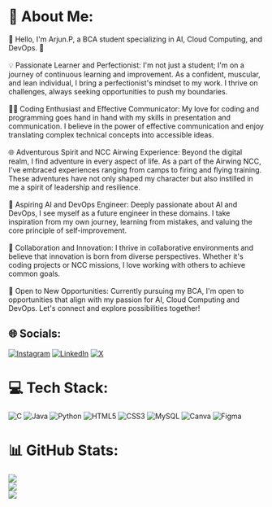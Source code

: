 # 💫 About Me:
👋 Hello, I'm Arjun.P, a BCA student specializing in AI, Cloud Computing, and DevOps. 🚀<br><br>💡 Passionate Learner and Perfectionist: I'm not just a student; I'm on a journey of continuous learning and improvement. As a confident, muscular, and lean individual, I bring a perfectionist's mindset to my work. I thrive on challenges, always seeking opportunities to push my boundaries.<br><br>👨‍💻 Coding Enthusiast and Effective Communicator: My love for coding and programming goes hand in hand with my skills in presentation and communication. I believe in the power of effective communication and enjoy translating complex technical concepts into accessible ideas.<br><br>🌐 Adventurous Spirit and NCC Airwing Experience: Beyond the digital realm, I find adventure in every aspect of life. As a part of the Airwing NCC, I've embraced experiences ranging from camps to firing and flying training. These adventures have not only shaped my character but also instilled in me a spirit of leadership and resilience.<br><br>🚀 Aspiring AI and DevOps Engineer: Deeply passionate about AI and DevOps, I see myself as a future engineer in these domains. I take inspiration from my own journey, learning from mistakes, and valuing the core principle of self-improvement.<br><br>🤝 Collaboration and Innovation: I thrive in collaborative environments and believe that innovation is born from diverse perspectives. Whether it's coding projects or NCC missions, I love working with others to achieve common goals.<br><br>🌟 Open to New Opportunities: Currently pursuing my BCA, I'm open to opportunities that align with my passion for AI, Cloud Computing and DevOps. Let's connect and explore possibilities together!<br>


## 🌐 Socials:
[![Instagram](https://img.shields.io/badge/Instagram-%23E4405F.svg?logo=Instagram&logoColor=white)](https://instagram.com/arjunp6362) [![LinkedIn](https://img.shields.io/badge/LinkedIn-%230077B5.svg?logo=linkedin&logoColor=white)](https://linkedin.com/in/arjunp6362) [![X](https://img.shields.io/badge/X-black.svg?logo=X&logoColor=white)](https://x.com/arjunp6362) 

# 💻 Tech Stack:
![C](https://img.shields.io/badge/c-%2300599C.svg?style=plastic&logo=c&logoColor=white) ![Java](https://img.shields.io/badge/java-%23ED8B00.svg?style=plastic&logo=openjdk&logoColor=white) ![Python](https://img.shields.io/badge/python-3670A0?style=plastic&logo=python&logoColor=ffdd54) ![HTML5](https://img.shields.io/badge/html5-%23E34F26.svg?style=plastic&logo=html5&logoColor=white) ![CSS3](https://img.shields.io/badge/css3-%231572B6.svg?style=plastic&logo=css3&logoColor=white) ![MySQL](https://img.shields.io/badge/mysql-4479A1.svg?style=plastic&logo=mysql&logoColor=white) ![Canva](https://img.shields.io/badge/Canva-%2300C4CC.svg?style=plastic&logo=Canva&logoColor=white) ![Figma](https://img.shields.io/badge/figma-%23F24E1E.svg?style=plastic&logo=figma&logoColor=white)
# 📊 GitHub Stats:
![](https://github-readme-stats.vercel.app/api?username=Arjun9630&theme=aura&hide_border=false&include_all_commits=false&count_private=false)<br/>
![](https://github-readme-streak-stats.herokuapp.com/?user=Arjun9630&theme=aura&hide_border=false)<br/>
![](https://github-readme-stats.vercel.app/api/top-langs/?username=Arjun9630&theme=aura&hide_border=false&include_all_commits=false&count_private=false&layout=compact)

<!-- Proudly created with GPRM ( https://gprm.itsvg.in ) -->
